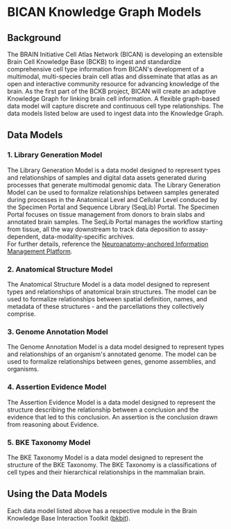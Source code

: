 # BICAN Knowledge Graph Models

## Background 
The BRAIN Initiative Cell Atlas Network (BICAN) is developing an extensible Brain Cell Knowledge Base (BCKB) to ingest and standardize comprehensive cell type information from BICAN's development of a multimodal, multi-species brain cell atlas and disseminate that atlas as an open and interactive community resource for advancing knowledge of the brain. As the first part of the BCKB project, BICAN will create an adaptive Knowledge Graph for linking brain cell information. A flexible graph-based data model will capture discrete and continuous cell type relationships. The data models listed below are used to ingest data into the Knowledge Graph.

## Data Models
### 1. Library Generation Model
The Library Generation Model is a data model designed to represent types and relationships of samples and digital data assets generated during processes that generate multimodal genomic data. The Library Generation Model can be used to formalize relationships between samples generated during processes in the Anatomical Level and Cellular Level conduced by the Specimen Portal and Sequence Library (SeqLib) Portal. The Specimen Portal focuses on tissue management from donors to brain slabs and annotated brain samples. The SeqLib Portal manages the workflow starting from tissue, all the way downstream to track data deposition to assay-dependent, data-modality-specific archives.<br>For further details, reference the [Neuroanatomy-anchored Information Management Platform](https://brain-specimenportal.org/).

### 2. Anatomical Structure Model
The Anatomical Structure Model is a data model designed to represent types and relationships of anatomical brain structures. The model can be used to formalize relationships between spatial definition, names, and metadata of these structures - and the parcellations they collectively comprise. 

### 3. Genome Annotation Model  
The Genome Annotation Model is a data model designed to represent types and relationships of an organism's annotated genome. The model can be used to formalize relationships between genes, genome assemblies, and organisms. 

### 4. Assertion Evidence Model 
The Assertion Evidence Model is a data model designed to represent the structure describing the relationship between a conclusion and the evidence that led to this conclusion. An assertion is the conclusion drawn from reasoning about Evidence. 

### 5. BKE Taxonomy Model
The BKE Taxonomy Model is a data model designed to represent the structure of the BKE Taxonomy. The BKE Taxonomy is a classifications of cell types and their hierarchical relationships in the mammalian brain.

## Using the Data Models 
Each data model listed above has a respective module in the Brain Knowledge Base Interaction Toolkit ([bkbit](https://pypi.org/project/bkbit/)). 
